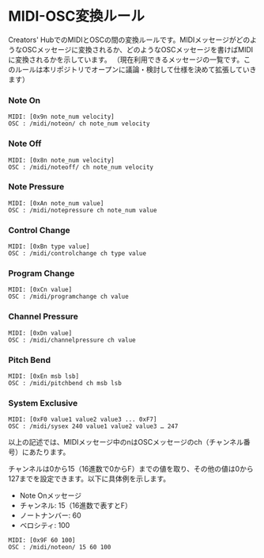 # MIDI-OSC変換ルール

Creators' HubでのMIDIとOSCの間の変換ルールです。MIDIメッセージがどのようなOSCメッセージに変換されるか、どのようなOSCメッセージを書けばMIDIに変換されるかを示しています。 （現在利用できるメッセージの一覧です。このルールは本リポジトリでオープンに議論・検討して仕様を決めて拡張していきます）

### Note On
```
MIDI: [0x9n note_num velocity]
OSC : /midi/noteon/ ch note_num velocity
```

### Note Off
```
MIDI: [0x8n note_num velocity]
OSC : /midi/noteoff/ ch note_num velocity
```

### Note Pressure
```
MIDI: [0xAn note_num value]
OSC : /midi/notepressure ch note_num value
```

### Control Change

```
MIDI: [0xBn type value]
OSC : /midi/controlchange ch type value
```

### Program Change

```
MIDI: [0xCn value]
OSC : /midi/programchange ch value
```

### Channel Pressure

```
MIDI: [0xDn value]
OSC : /midi/channelpressure ch value
```

### Pitch Bend

```
MIDI: [0xEn msb lsb]
OSC : /midi/pitchbend ch msb lsb
```

### System Exclusive

```
MIDI: [0xF0 value1 value2 value3 ... 0xF7]
OSC : /midi/sysex 240 value1 value2 value3 … 247
```

以上の記述では、MIDIメッセージ中のnはOSCメッセージのch（チャンネル番号）にあたります。

チャンネルは0から15（16進数で0からF）までの値を取り、その他の値は0から127までを設定できます。以下に具体例を示します。

- Note Onメッセージ
- チャンネル: 15（16進数で表すとF）
- ノートナンバー: 60
- ベロシティ: 100

```
MIDI: [0x9F 60 100]
OSC : /midi/noteon/ 15 60 100
```
